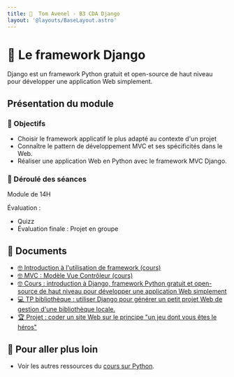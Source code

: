 ```yaml
---
title:   Tom Avenel - B3 CDA Django
layout: '@layouts/BaseLayout.astro'
---
```


#   Le framework Django

Django est un framework Python gratuit et open-source de haut niveau pour développer une application Web simplement.

## Présentation du module

### 🎯 Objectifs
 
- Choisir le framework applicatif le plus adapté au contexte d'un projet
- Connaître le pattern de développement MVC et ses spécificités dans le Web.
- Réaliser une application Web en Python avec le framework MVC Django.

### 📅 Déroulé des séances

Module de 14H

Évaluation :

- Quizz
- Évaluation finale : Projet en groupe

## 📑 Documents

- [🤓 Introduction à l'utilisation de framework (cours)](/cours/archi/framework)
- [🤓 MVC : Modèle Vue Contrôleur (cours)](/cours/archi/mvc)
- [🤓 Cours : introduction à Django, framework Python gratuit et open-source de haut niveau pour développer une application Web simplement](/cours/python/django/cours)
- [💻 TP bibliothèque : utiliser Django pour générer un petit projet Web de gestion d'une bibliothèque locale.](/cours/python/django/tp)
- [🏆 Projet : coder un site Web sur le principe "un jeu dont vous êtes le héros"](/cours/python/django/jeu-heros)

## 🚀 Pour aller plus loin

- Voir les autres ressources du [cours sur Python](/cours/python).
